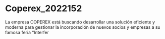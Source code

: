 # Coperex_2022152
La empresa COPEREX está buscando desarrollar una solución eficiente y moderna para gestionar la incorporación de nuevos socios y empresas a su famosa feria “Interfer
